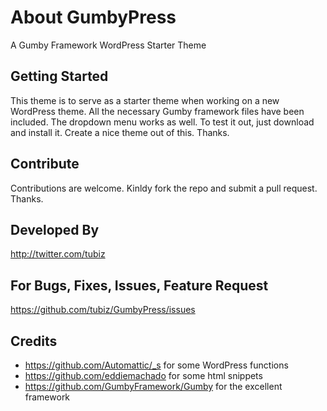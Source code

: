About GumbyPress
===============
A Gumby Framework WordPress Starter Theme


Getting Started
-----------------

This theme is to serve as a starter theme when working on a new WordPress theme.
All the necessary Gumby framework files have been included.
The dropdown menu works as well.
To test it out, just download and install it.
Create a nice theme out of this.
Thanks.


Contribute
-----------------

Contributions are welcome. Kinldy fork the repo and submit a pull request.
Thanks.


Developed By
-----------------

http://twitter.com/tubiz


For Bugs, Fixes, Issues, Feature Request
-----------------

https://github.com/tubiz/GumbyPress/issues


Credits
-----------------

- https://github.com/Automattic/_s for some WordPress functions
- https://github.com/eddiemachado for some html snippets
- https://github.com/GumbyFramework/Gumby for the excellent framework


